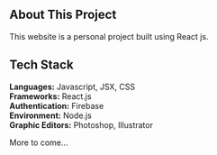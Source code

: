 
## About This Project

This website is a personal project built using React js. 

## Tech Stack

**Languages:** Javascript, JSX, CSS   
**Frameworks:** React.js  
**Authentication:** Firebase  
**Environment:** Node.js    
**Graphic Editors:** Photoshop, Illustrator 

More to come...
